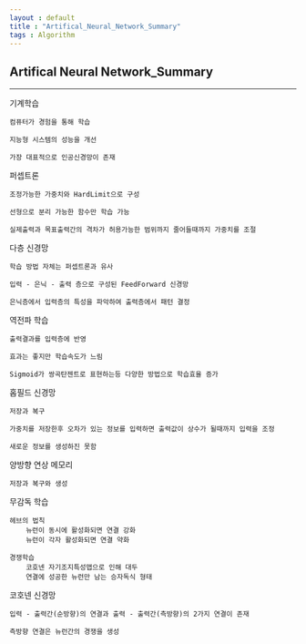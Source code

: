```yaml
---
layout : default
title : "Artifical_Neural_Network_Summary"
tags : Algorithm
---
```


## Artifical Neural Network_Summary

---

기계학습
	
    컴퓨터가 경험을 통해 학습
    
    지능형 시스템의 성능을 개선
    
    가장 대표적으로 인공신경망이 존재
    
퍼셉트론

	조정가능한 가중치와 HardLimit으로 구성
    
    선형으로 분리 가능한 함수만 학습 가능
    
    실제출력과 목표출력간의 격차가 허용가능한 범위까지 줄어들때까지 가중치를 조절
    

다층 신경망
	
    학습 방법 자체는 퍼셉트론과 유사
    
    입력 - 은닉 - 출력 층으로 구성된 FeedForward 신경망
    
    은닉층에서 입력층의 특성을 파악하여 출력층에서 패턴 결정
    

역전파 학습
	
    출력결과를 입력층에 반영
    
    효과는 좋지만 학습속도가 느림
    
    Sigmoid가 쌍곡탄젠트로 표현하는등 다양한 방법으로 학습효율 증가
	
	
홉필드 신경망
	
    저장과 복구
    
    가중치를 저장한후 오차가 있는 정보를 입력하면 출력값이 상수가 될때까지 입력을 조정
    
    새로운 정보를 생성하진 못함
    
    
양방향 연상 메모리
    
    저장과 복구와 생성
	
    
무감독 학습

	헤브의 법칙
    	뉴런이 동시에 활성화되면 연결 강화
        뉴런이 각자 활성화되면 연결 약화
    
    경쟁학습
    	코호넨 자기조지특성맵으로 인해 대두
        연결에 성공한 뉴런만 남는 승자독식 형태


코호넨 신경망
	
    입력 - 출력간(순방향)의 연결과 출력 - 출력간(측방향)의 2가지 연결이 존재
    
    측방향 연결은 뉴런간의 경쟁을 생성
    
    
    
    	
        
        
        
        
        	
            
            
            
            
            	
                
                
                
                





